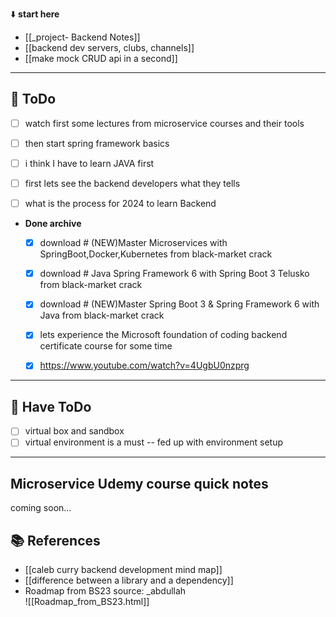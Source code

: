 ⬇️ **start here**

- [[_project- Backend Notes]]
- [[backend dev servers, clubs, channels]]
- [[make mock CRUD api in a second]]

---

## 🔕 ToDo

 - [ ] watch first some lectures from microservice courses and their tools
 - [ ] then start spring framework basics
 - [ ] i think I have to learn JAVA first
 - [ ] first lets see the backend developers what they tells
 - [ ] what is the process for 2024 to learn Backend




- **Done archive**
	 - [x] download # (NEW)Master Microservices with SpringBoot,Docker,Kubernetes from black-market crack
	 - [x] download # Java Spring Framework 6 with Spring Boot 3 Telusko from black-market crack
	 - [x] download # (NEW)Master Spring Boot 3 & Spring Framework 6 with Java from black-market crack
	 - [x] lets experience the Microsoft foundation of coding backend certificate course for some time
	 - [x] https://www.youtube.com/watch?v=4UgbU0nzprg


---

## 🔕 Have ToDo

- [ ] virtual box and sandbox
- [ ] virtual environment is a must -- fed up with environment setup

---



## Microservice Udemy course quick notes

coming soon...













## 📚 References

- [[caleb curry backend development mind map]]
- [[difference between a library and a dependency]]
- Roadmap from BS23 source: _abdullah  
  ![[Roadmap_from_BS23.html]]  

